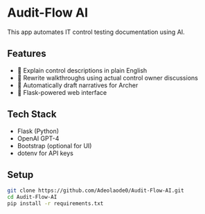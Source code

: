 # Audit-Flow AI

This app automates IT control testing documentation using AI.

## Features
- 🧠 Explain control descriptions in plain English
- 📝 Rewrite walkthroughs using actual control owner discussions
- 📎 Automatically draft narratives for Archer
- 🚀 Flask-powered web interface

## Tech Stack
- Flask (Python)
- OpenAI GPT-4
- Bootstrap (optional for UI)
- dotenv for API keys

## Setup

```bash
git clone https://github.com/Adeolaode0/Audit-Flow-AI.git
cd Audit-Flow-AI
pip install -r requirements.txt
